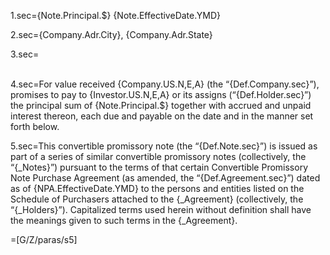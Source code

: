 1.sec={Note.Principal.$}	{Note.EffectiveDate.YMD}

2.sec={Company.Adr.City}, {Company.Adr.State}

3.sec=<br><br>

4.sec=For value received {Company.US.N,E,A} (the “{Def.Company.sec}”), promises to pay to {Investor.US.N,E,A} or its assigns (“{Def.Holder.sec}”) the principal sum of {Note.Principal.$} together with accrued and unpaid interest thereon, each due and payable on the date and in the manner set forth below. 

5.sec=This convertible promissory note (the “{Def.Note.sec}”) is issued as part of a series of similar convertible promissory notes (collectively, the “{_Notes}”) pursuant to the terms of that certain Convertible Promissory Note Purchase Agreement (as amended, the “{Def.Agreement.sec}”) dated as of {NPA.EffectiveDate.YMD} to the persons and entities listed on the Schedule of Purchasers attached to the {_Agreement} (collectively, the “{_Holders}”). Capitalized terms used herein without definition shall have the meanings given to such terms in the {_Agreement}. 

=[G/Z/paras/s5]